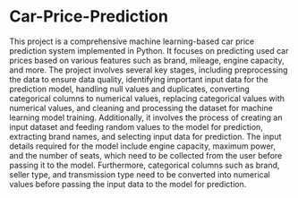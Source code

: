 # Car-Price-Prediction

 This project is a comprehensive machine learning-based car price prediction system implemented in Python. It focuses on predicting used car prices based on various features such as brand, mileage, engine capacity, and more. The project involves several key stages, including preprocessing the data to ensure data quality, identifying important input data for the prediction model, handling null values and duplicates, converting categorical columns to numerical values, replacing categorical values with numerical values, and cleaning and processing the dataset for machine learning model training. Additionally, it involves the process of creating an input dataset and feeding random values to the model for prediction, extracting brand names, and selecting input data for prediction. The input details required for the model include engine capacity, maximum power, and the number of seats, which need to be collected from the user before passing it to the model. Furthermore, categorical columns such as brand, seller type, and transmission type need to be converted into numerical values before passing the input data to the model for prediction.
